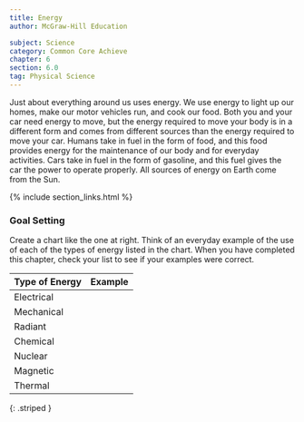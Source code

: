 ```yaml
---
title: Energy
author: McGraw-Hill Education

subject: Science
category: Common Core Achieve
chapter: 6
section: 6.0
tag: Physical Science
---
```

Just about everything around us uses energy. We use energy to light up our homes, make our motor vehicles run, and cook our food. Both you and your car need energy to move, but the energy required to move your body is in a different form and comes from different sources than the energy required to move your car. Humans take in fuel in the form of food, and this food provides energy for the maintenance of our body and for everyday activities. Cars take in fuel in the form of gasoline, and this fuel gives the car the power to operate properly. All sources of energy on Earth come from the Sun.

{% include section_links.html %}

### Goal Setting

Create a chart like the one at right. Think of an everyday example of the use of each of the types of energy listed in the chart. When you have completed this chapter, check your list to see if your examples were correct.

| Type of Energy | Example |
|:-|:-|
| Electrical |  |
| Mechanical |  |
| Radiant |  |
| Chemical |  |
| Nuclear |  |
| Magnetic |  |
| Thermal |  |
{: .striped }
